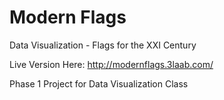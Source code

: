 # Modern Flags
Data Visualization - Flags for the XXI Century

Live Version Here: http://modernflags.3laab.com/

Phase 1 Project for Data Visualization Class

